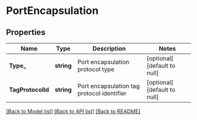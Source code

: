 # PortEncapsulation

## Properties
Name | Type | Description | Notes
------------ | ------------- | ------------- | -------------
**Type_** | **string** | Port encapsulation protocol type | [optional] [default to null]
**TagProtocolId** | **string** | Port encapsulation tag protocol identifier | [optional] [default to null]

[[Back to Model list]](../README.md#documentation-for-models) [[Back to API list]](../README.md#documentation-for-api-endpoints) [[Back to README]](../README.md)


